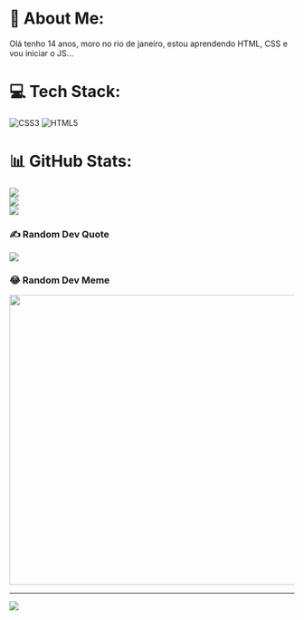 # 💫 About Me:
Olá tenho 14 anos, moro no rio de janeiro, estou aprendendo HTML, CSS e vou iniciar o JS...


# 💻 Tech Stack:
![CSS3](https://img.shields.io/badge/css3-%231572B6.svg?style=for-the-badge&logo=css3&logoColor=white) ![HTML5](https://img.shields.io/badge/html5-%23E34F26.svg?style=for-the-badge&logo=html5&logoColor=white)
# 📊 GitHub Stats:
![](https://github-readme-stats.vercel.app/api?username=senlaww&theme=dark&hide_border=false&include_all_commits=false&count_private=false)<br/>
![](https://github-readme-streak-stats.herokuapp.com/?user=senlaww&theme=dark&hide_border=false)<br/>
![](https://github-readme-stats.vercel.app/api/top-langs/?username=senlaww&theme=dark&hide_border=false&include_all_commits=false&count_private=false&layout=compact)

### ✍️ Random Dev Quote
![](https://quotes-github-readme.vercel.app/api?type=horizontal&theme=radical)

### 😂 Random Dev Meme
<img src="https://rm.up.railway.app/" width="512px"/>

---
[![](https://visitcount.itsvg.in/api?id=senlaww&icon=0&color=0)](https://visitcount.itsvg.in)

<!-- Proudly created with GPRM ( https://gprm.itsvg.in ) -->
